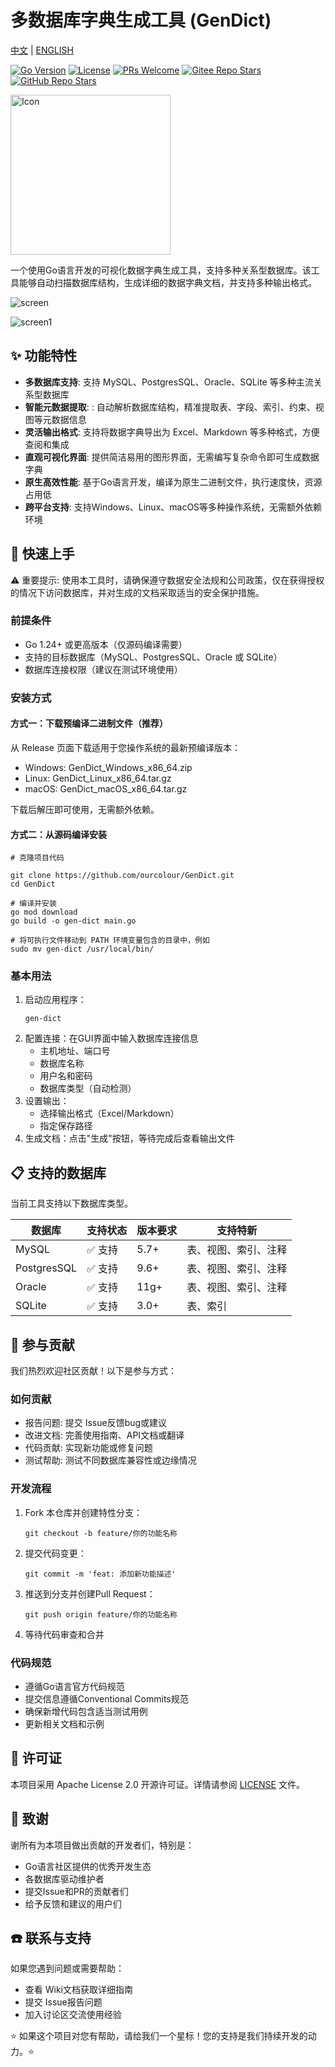 # 多数据库字典生成工具 (GenDict)

[中文](README.md) | [ENGLISH](README_EN.md)

[![Go Version](https://img.shields.io/badge/Go-1.24%2B-blue.svg)](https://golang.org/)
[![License](https://img.shields.io/badge/License-Apache%202.0-blue.svg)](https://opensource.org/licenses/Apache-2.0)
[![PRs Welcome](https://img.shields.io/badge/PRs-welcome-brightgreen.svg)](https://github.com/ourcolour/GenDict/pulls)
[![Gitee Repo Stars](https://img.shields.io/github/stars/ourcolour/GenDict?style=flat&logo=gitee)](https://gitee.com/ourcolour/GenDict)
[![GitHub Repo Stars](https://img.shields.io/github/stars/ourcolour/GenDict?style=flat&logo=github)](https://github.com/ourcolour/GenDict)

<img src="./Icon.png" alt="Icon" style="width: 256px;" />

一个使用Go语言开发的可视化数据字典生成工具，支持多种关系型数据库。该工具能够自动扫描数据库结构，生成详细的数据字典文档，并支持多种输出格式。

![screen](screen.png)

![screen1](screen1.png)

## ✨ 功能特性

- **多数据库支持**: 支持 MySQL、PostgresSQL、Oracle、SQLite 等多种主流关系型数据库
- **智能元数据提取**: : 自动解析数据库结构，精准提取表、字段、索引、约束、视图等元数据信息
- **灵活输出格式**: 支持将数据字典导出为 Excel、Markdown 等多种格式，方便查阅和集成
- **直观可视化界面**: 提供简洁易用的图形界面，无需编写复杂命令即可生成数据字典
- **原生高效性能**: 基于Go语言开发，编译为原生二进制文件，执行速度快，资源占用低
- **跨平台支持**: 支持Windows、Linux、macOS等多种操作系统，无需额外依赖环境

## 🚀 快速上手

⚠️ 重要提示: 使用本工具时，请确保遵守数据安全法规和公司政策，仅在获得授权的情况下访问数据库，并对生成的文档采取适当的安全保护措施。

### 前提条件

- Go 1.24+ 或更高版本（仅源码编译需要）
- 支持的目标数据库（MySQL、PostgresSQL、Oracle 或 SQLite）
- 数据库连接权限（建议在测试环境使用）

### 安装方式

#### **方式一：下载预编译二进制文件（推荐）**

从 Release 页面下载适用于您操作系统的最新预编译版本：
- Windows: GenDict_Windows_x86_64.zip
- Linux: GenDict_Linux_x86_64.tar.gz
- macOS: GenDict_macOS_x86_64.tar.gz

下载后解压即可使用，无需额外依赖。

#### **方式二：从源码编译安装**

```shell
# 克隆项目代码

git clone https://github.com/ourcolour/GenDict.git
cd GenDict

# 编译并安装
go mod download
go build -o gen-dict main.go

# 将可执行文件移动到 PATH 环境变量包含的目录中，例如
sudo mv gen-dict /usr/local/bin/
```

### 基本用法

1. 启动应用程序：
    ```shell
    gen-dict
    ```
2. 配置连接：在GUI界面中输入数据库连接信息
   - 主机地址、端口号
   - 数据库名称
   - 用户名和密码
   - 数据库类型（自动检测）
3. 设置输出：
   - 选择输出格式（Excel/Markdown）
   - 指定保存路径
4. 生成文档：点击"生成"按钮，等待完成后查看输出文件

## 📋 支持的数据库

当前工具支持以下数据库类型。

| 数据库        | 支持状态 | 版本要求 | 支持特新  |
|--------------|------|------|-------|
| MySQL      | ✅ 支持 | 5.7+ | 表、视图、索引、注释 |
| PostgresSQL | ✅ 支持 | 9.6+ | 表、视图、索引、注释 |
| Oracle     | ✅ 支持 | 11g+ | 表、视图、索引、注释 |
| SQLite     | ✅ 支持 | 3.0+ | 表、索引 |


## 🤝 参与贡献

我们热烈欢迎社区贡献！以下是参与方式：

### 如何贡献
- 报告问题: 提交 Issue反馈bug或建议
- 改进文档: 完善使用指南、API文档或翻译
- 代码贡献: 实现新功能或修复问题
- 测试帮助: 测试不同数据库兼容性或边缘情况

### 开发流程

1. Fork 本仓库并创建特性分支：
    ```shell
    git checkout -b feature/你的功能名称
    ```
2. 提交代码变更：
    ```shell
    git commit -m 'feat: 添加新功能描述'
    ```
3. 推送到分支并创建Pull Request：
    ```shell
    git push origin feature/你的功能名称
    ```
4. 等待代码审查和合并

### 代码规范

- 遵循Go语言官方代码规范
- 提交信息遵循Conventional Commits规范
- 确保新增代码包含适当测试用例
- 更新相关文档和示例

## 📄 许可证

本项目采用 Apache License 2.0 开源许可证。详情请参阅 [LICENSE](LICENSE) 文件。

## 🙏 致谢

谢所有为本项目做出贡献的开发者们，特别是：
- Go语言社区提供的优秀开发生态
- 各数据库驱动维护者
- 提交Issue和PR的贡献者们
- 给予反馈和建议的用户们

## ☎️ 联系与支持

如果您遇到问题或需要帮助：

- 查看 Wiki文档获取详细指南
- 提交 Issue报告问题
- 加入讨论区交流使用经验

⭐ 如果这个项目对您有帮助，请给我们一个星标！您的支持是我们持续开发的动力。⭐